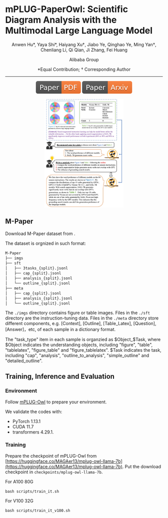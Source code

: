 # mPLUG-PaperOwl: Scientific Diagram Analysis with the Multimodal Large Language Model

<div align="center">

Anwen Hu*, Yaya Shi*, Haiyang Xu†, Jiabo Ye, Qinghao Ye, Ming Yan†, Chenliang Li, Qi Qian, Ji Zhang, Fei Huang

Alibaba Group

*Equal Contribution; † Corresponding Author

</div>

<hr>
<div align="center">
<a href="http://anwenhu.oss-cn-zhangjiakou.aliyuncs.com/PaperOwl_arxiv.pdf"><img src="assets/Paper-PDF-orange.svg"></a>
<a href="https://arxiv.org/abs/2311.18248"><img src="assets/Paper-Arxiv-orange.svg" ></a>
<p>
<img src="assets/intro_case.jpeg" alt="image" width="50%" height="auto">
</div>
</p>

## M-Paper
Download M-Paper dataset from []().

The dataset is orgnized in such format:
```
M-Paper
├── imgs
├── sft
│   ├── 3tasks_{split}.jsonl
│   ├── cap_{split}.jsonl
│   ├── analysis_{split}.jsonl
│   └── outline_{split}.jsonl
├── meta
│   ├── cap_{split}.jsonl
│   ├── analysis_{split}.jsonl
│   └── outline_{split}.jsonl
```
The ```./imgs``` directory contains figure or table images. Files in the ```./sft``` directory are the instruction-tuning data. Files in the ```./meta``` directory store different components, e.g. [Context], [Outline], [Table_Latex], [Question], [Answer]，etc, of each sample in a dictionary format. 

The "task_type" item in each sample is organzied as $Object_$Task, where $Object indicates the understanding objects, including "figure", "table", "tablelatex", "figure_table" and "figure_tablelatex". $Task indicates the task, including "cap", "analysis", "outline_to_analysis", "simple_outline" and "detailed_outline".


## Training, Inference and Evaluation
### Environment
Follow [mPLUG-Owl](https://github.com/X-PLUG/mPLUG-Owl) to prepare your environment.

We validate the codes with: 
* PyTorch 1.13.1
* CUDA 11.7
* transformers 4.29.1.

### Training
Prepare the checkpoint of mPLUG-Owl from [https://huggingface.co/MAGAer13/mplug-owl-llama-7b](https://huggingface.co/MAGAer13/mplug-owl-llama-7b). Put the download checkpoint in ```checkpoints/mplug-owl-llama-7b```.

For A100 80G
```
bash scripts/train_it.sh
```
For V100 32G
```
bash scripts/train_it_v100.sh
```
